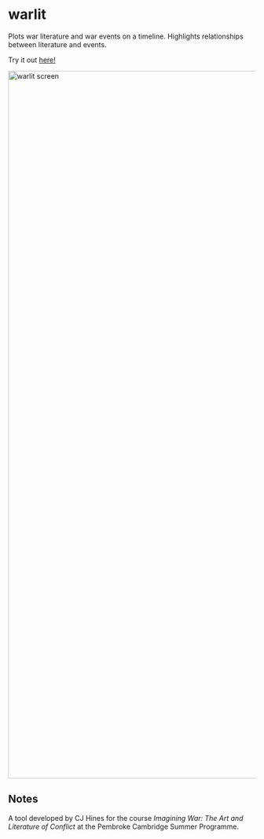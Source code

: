 # warlit
Plots war literature and war events on a timeline. Highlights relationships between literature and events.

Try it out [here!](https://cj-hines.github.io/warlit)

<img width="1440" alt="warlit screen" src="https://github.com/cj-hines/warlit/warlit2.png">

## Notes
A tool developed by CJ Hines for the course *Imagining War: The Art and Literature of Conflict* at the Pembroke Cambridge Summer Programme.
